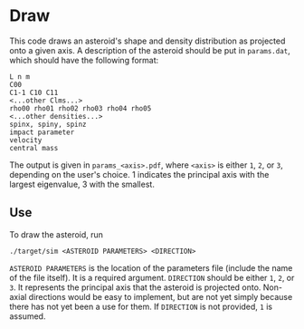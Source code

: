 # Draw

This code draws an asteroid's shape and density distribution as projected onto a given axis. A description of the asteroid should be put in `params.dat`, which should have the following format:
```
L n m
C00
C1-1 C10 C11
<...other Clms...>
rho00 rho01 rho02 rho03 rho04 rho05
<...other densities...>
spinx, spiny, spinz
impact parameter
velocity
central mass
```
The output is given in `params_<axis>.pdf`, where `<axis>` is either `1`, `2`, or `3`, depending on the user's choice. 1 indicates the principal axis with the largest eigenvalue, 3 with the smallest.

## Use
To draw the asteroid, run

`./target/sim <ASTEROID PARAMETERS> <DIRECTION>`

`ASTEROID PARAMETERS` is the location of the parameters file (include the name of the file itself). It is a required argument. `DIRECTION` should be either `1`, `2`, or `3`. It represents the principal axis that the asteroid is projected onto. Non-axial directions would be easy to implement, but are not yet simply because there has not yet been a use for them. If `DIRECTION` is not provided, `1` is assumed.
